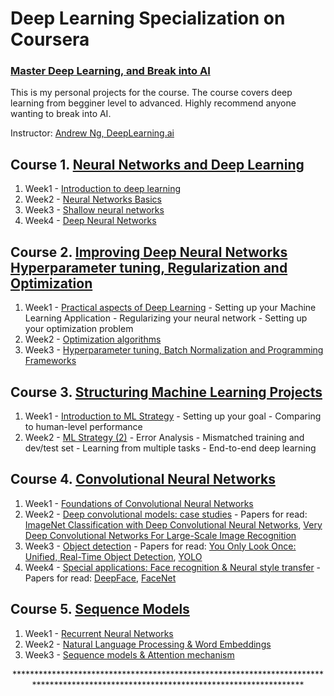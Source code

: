 # Deep Learning Specialization on Coursera
### [Master Deep Learning, and Break into AI](https://www.coursera.org/specializations/deep-learning)

This is my personal projects for the course. The course covers deep learning from begginer level to advanced. Highly recommend anyone wanting to break into AI. 

Instructor: [Andrew Ng, DeepLearning.ai]()

 ## Course 1. [Neural Networks and Deep Learning](https://www.youtube.com/watch?v=CS4cs9xVecg&list=PLkDaE6sCZn6Ec-XTbcX1uRg2_u4xOEky0)
 
1. Week1 - [Introduction to deep learning](https://github.com/mayank2408/Deeplearning.ai/tree/master/Deeplearning.ai/Neural%20Networks%20and%20Deep%20Learning)
2. Week2 - [Neural Networks Basics](https://github.com/mayank2408/Deeplearning.ai/tree/master/Deeplearning.ai/Neural%20Networks%20and%20Deep%20Learning/week2)
3. Week3 - [Shallow neural networks](https://github.com/mayank2408/Deeplearning.ai/tree/master/Deeplearning.ai/Neural%20Networks%20and%20Deep%20Learning/week3)
4. Week4 - [Deep Neural Networks](https://github.com/mayank2408/Deeplearning.ai/tree/master/Deeplearning.ai/Neural%20Networks%20and%20Deep%20Learning/week4)

## Course 2. [Improving Deep Neural Networks Hyperparameter tuning, Regularization and Optimization](https://www.youtube.com/watch?v=1waHlpKiNyY&list=PLkDaE6sCZn6Hn0vK8co82zjQtt3T2Nkqc)

1. Week1 - [Practical aspects of Deep Learning](https://github.com/mayank2408/Deeplearning.ai/tree/master/Deeplearning.ai/Improving%20Deep%20Neural%20Networks%20Hyperparameter%20tuning%2C%20Regularization%20and%20Optimization/Week1)
         - Setting up your Machine Learning Application
         - Regularizing your neural network
         - Setting up your optimization problem
2. Week2 - [Optimization algorithms](https://github.com/mayank2408/Deeplearning.ai/tree/master/Deeplearning.ai/Improving%20Deep%20Neural%20Networks%20Hyperparameter%20tuning%2C%20Regularization%20and%20Optimization/week2)
3. Week3 - [Hyperparameter tuning, Batch Normalization and Programming Frameworks](https://github.com/mayank2408/Deeplearning.ai/tree/master/Deeplearning.ai/Improving%20Deep%20Neural%20Networks%20Hyperparameter%20tuning%2C%20Regularization%20and%20Optimization/week3)

## Course 3. [Structuring Machine Learning Projects](https://www.youtube.com/watch?v=dFX8k1kXhOw&list=PLkDaE6sCZn6E7jZ9sN_xHwSHOdjUxUW_b)

1. Week1 - [Introduction to ML Strategy](https://github.com/mayank2408/Deeplearning.ai/blob/master/Deeplearning.ai/Structuring%20Machine%20Learning%20Projects/Week%201%20Quiz%20-%20Bird%20recognition%20in%20the%20city%20of%20Peacetopia%20(case%20study).md)
         - Setting up your goal
         - Comparing to human-level performance
2. Week2 - [ML Strategy (2)](https://github.com/mayank2408/Deeplearning.ai/blob/master/Deeplearning.ai/Structuring%20Machine%20Learning%20Projects/Week%202%20Quiz%20-%20Autonomous%20driving%20(case%20study).md)
         - Error Analysis
         - Mismatched training and dev/test set
         - Learning from multiple tasks
         - End-to-end deep learning
         
 ## Course 4. [Convolutional Neural Networks](https://www.youtube.com/watch?v=ArPaAX_PhIs&list=PLkDaE6sCZn6Gl29AoE31iwdVwSG-KnDzF)
 
 1. Week1 - [Foundations of Convolutional Neural Networks](https://github.com/mayank2408/Deeplearning.ai/tree/master/Deeplearning.ai/Convolutional%20Neural%20Networks/week1)
 2. Week2 - [Deep convolutional models: case studies](https://github.com/mayank2408/Deeplearning.ai/tree/master/Deeplearning.ai/Convolutional%20Neural%20Networks/week2) - Papers for read:  [ImageNet Classification with Deep Convolutional
Neural Networks](https://papers.nips.cc/paper/4824-imagenet-classification-with-deep-convolutional-neural-networks.pdf), [Very Deep Convolutional Networks For Large-Scale Image Recognition](https://arxiv.org/pdf/1409.1556.pdf)
 3. Week3 - [Object detection](https://github.com/mayank2408/Deeplearning.ai/tree/master/Deeplearning.ai/Convolutional%20Neural%20Networks/week3) - Papers for read: [You Only Look Once:
Unified, Real-Time Object Detection](https://arxiv.org/pdf/1506.02640.pdf), [YOLO](https://arxiv.org/pdf/1612.08242.pdf)
 4. Week4 - [Special applications: Face recognition & Neural style transfer](https://github.com/mayank2408/Deeplearning.ai/tree/master/Deeplearning.ai/Convolutional%20Neural%20Networks/week4) - Papers for read: [DeepFace](https://www.cs.toronto.edu/~ranzato/publications/taigman_cvpr14.pdf), [FaceNet](https://www.cv-foundation.org/openaccess/content_cvpr_2015/papers/Schroff_FaceNet_A_Unified_2015_CVPR_paper.pdf)
 
 ## Course 5. [Sequence Models](https://www.youtube.com/watch?v=DejHQYAGb7Q&list=PLkDaE6sCZn6F6wUI9tvS_Gw1vaFAx6rd6)
 1. Week1 - [Recurrent Neural Networks](https://github.com/mayank2408/Deeplearning.ai/tree/master/Deeplearning.ai/Sequence%20Models/Week1)
 2. Week2 - [Natural Language Processing & Word Embeddings](https://github.com/mayank2408/Deeplearning.ai/tree/master/Deeplearning.ai/Sequence%20Models/Week2)
 3. Week3 - [Sequence models & Attention mechanism](https://github.com/mayank2408/Deeplearning.ai/tree/master/Deeplearning.ai/Sequence%20Models/Week3)
 
<p align="center"> *************************************************************************************************************************************</p>
